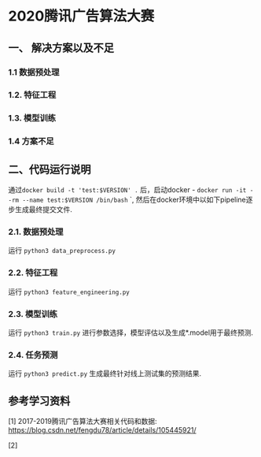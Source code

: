 # 2020腾讯广告算法大赛

## 一、 解决方案以及不足

### 1.1 数据预处理

### 1.2. 特征工程

### 1.3. 模型训练

### 1.4 方案不足

## 二、代码运行说明

通过`docker build -t 'test:$VERSION' .` 后，启动docker - `docker run -it
--rm --name test:$VERSION /bin/bash` `,
然后在docker环境中以如下pipeline逐步生成最终提交文件.
### 2.1. 数据预处理 

运行 `python3 data_preprocess.py`


### 2.2. 特征工程

运行 `python3 feature_engineering.py`


### 2.3. 模型训练

运行 `python3 train.py` 进行参数选择，模型评估以及生成*.model用于最终预测.

### 2.4. 任务预测

运行 `python3 predict.py` 生成最终针对线上测试集的预测结果.

## 参考学习资料
[1] 2017-2019腾讯广告算法大赛相关代码和数据: <https://blog.csdn.net/fengdu78/article/details/105445921/>

[2] 
